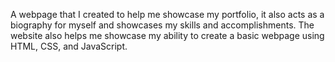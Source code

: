 A webpage that I created to help me showcase my portfolio, it also acts as a biography for myself and showcases my skills and accomplishments. The website also helps me showcase my ability to create a basic webpage using HTML, CSS, and JavaScript.

